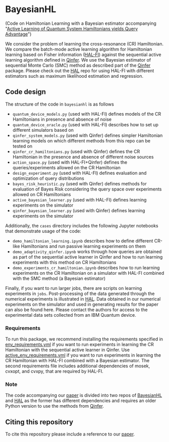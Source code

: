 # BayesianHL
(Code on Hamiltonian Learning with a Bayesian estimator accompanying "[Active Learning of Quantum System Hamiltonians yields Query Advantage](https://arxiv.org/abs/2112.14553)")

We consider the problem of learning the cross-resonance (CR) Hamiltonian. We compare the batch-mode active learning algorithm for Hamiltonian learning based on Fisher information
([HAL-FI](https://github.com/arkopaldutt/HAL)) against the sequential active learning algorithm defined in [Qinfer](https://arxiv.org/abs/1610.00336). We use the Bayesian estimator of sequential
Monte Carlo (SMC) method as described part of the [Qinfer](https://github.com/QInfer/python-qinfer) package. Please check out the [HAL](https://github.com/arkopaldutt/HAL) repo for using HAL-FI with different estimators such as
maximum likelihood estimation and regression.

## Code design

The structure of the code in `bayesianhl` is as follows
* `quantum_device_models.py` (used with HAL-FI) defines models of the CR Hamiltonians in presence and absence of noise
* `quantum_device_oracle.py` (used with HAL-FI) describes how to set up different simulators based on  
* `qinfer_system_models.py` (used with Qinfer) defines simpler Hamiltonian learning models on which different methods from this repo can be tested on
* `qinfer_cr_hamiltonians.py` (used with Qinfer) defines the CR Hamiltonian in the presence and absence of different noise sources 
* `action_space.py` (used with HAL-FI+Qinfer) defines the queries/experiments allowed on the CR Hamiltonian
* `design_experiment.py` (used with HAL-FI) defines evaluation and optimization of query distributions
* `bayes_risk_heuristic.py` (used with Qinfer) defines methods for evaluation of Bayes Risk considering the query space over experiments allowed on CR Hamiltonians 
* `active_bayesian_learner.py` (used with HAL-FI) defines learning experiments on the simulator
* `qinfer_bayesian_learner.py` (used with Qinfer) defines learning experiments on the simulator

Additionally, the `cases` directory includes the following Jupyter notebooks that demonstrate usage of the code:
* `demo_hamiltonian_learning.ipynb` describes how to define different CR-like Hamiltonians and run passive learning experiments on them
* `demo_adaptivity_qinfer.ipynb` works through how queries are obtained as part of the sequential active learner in Qinfer and how to run learning experiments with this method on CR Hamiltonians
* `demo_experiments_cr_hamiltonian.ipynb` describes how to run learning experiments on the CR Hamiltonian on a simulator with HAL-FI combined with the SMC method (a Bayesian estimator)

Finally, if you want to run larger jobs, there are scripts on learning experiments in `jobs`. Post-processing of the data generated through the numerical experiments is illustrated in [HAL](https://github.com/arkopaldutt/HAL). Data obtained in our numerical experiments on the simulator and used in generating results for the paper can also be found here.
Please contact the authors for access to the experimental data sets collected from an IBM Quantum device.

### Requirements

To run this package, we recommend installing the requirements specified in [env_requirements.yml](https://github.com/arkopaldutt/BayesianHL/blob/main/env_requirements.yml) if you
want to run experiments in learning the CR Hamiltonian with the sequential active learner in Qinfer. Use [active_env_requirements.yml](https://github.com/arkopaldutt/BayesianHL/blob/main/active_env_requirements.yml)
if you want to run experiments in learning the CR Hamiltonian with HAL-FI combined with a Bayesian estimator. The second requirements file 
includes additional dependencies of mosek, cvxopt, and cvxpy, that are required by HAL-FI.

### Note
The code accompanying our [paper](https://arxiv.org/abs/2112.14553) is divided into two repos of [BayesianHL]() and [HAL](https://github.com/arkopaldutt/HAL) as
the former has different dependencies and requires an older Python version to use the methods from [Qinfer](https://github.com/QInfer/python-qinfer).

## Citing this repository

To cite this repository please include a reference to our [paper](https://arxiv.org/abs/2112.14553).

